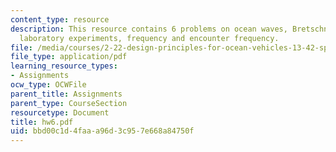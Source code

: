 ```yaml
---
content_type: resource
description: This resource contains 6 problems on ocean waves, Bretschneider spectrum,
  laboratory experiments, frequency and encounter frequency.
file: /media/courses/2-22-design-principles-for-ocean-vehicles-13-42-spring-2005/bbd00c1d4faaa96d3c957e668a84750f_hw6.pdf
file_type: application/pdf
learning_resource_types:
- Assignments
ocw_type: OCWFile
parent_title: Assignments
parent_type: CourseSection
resourcetype: Document
title: hw6.pdf
uid: bbd00c1d-4faa-a96d-3c95-7e668a84750f
---
```

